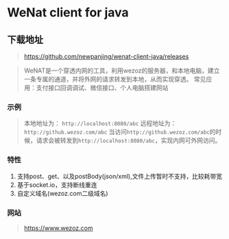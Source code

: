 # WeNat client for java
## 下载地址
> https://github.com/newpanjing/wenat-client-java/releases

> WeNAT是一个穿透内网的工具，利用wezoz的服务器，和本地电脑，建立一条专属的通道，并将外网的请求转发到本地，从而实现穿透。
> 常见应用：支付接口回调调试、微信接口、个人电脑搭建网站

### 示例
> 本地地址为： `http://localhost:8080/abc`
> 远程地址为：`http://github.wezoz.com/abc`
> 当访问`http://github.wezoz.com/abc`的时候，请求会被转发到`http://localhost:8080/abc`，实现内网可外网访问。

### 特性
1. 支持post、get、以及postBody(json/xml),文件上传暂时不支持，比较耗带宽
2. 基于socket.io，支持断线重连
3. 自定义域名(wezoz.com二级域名)

### 网站
>https://www.wezoz.com
